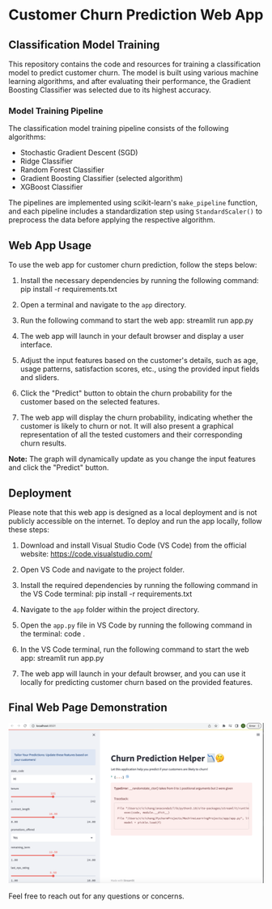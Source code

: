 # Customer Churn Prediction Web App

## Classification Model Training

This repository contains the code and resources for training a classification model to predict customer churn. The model is built using various machine learning algorithms, and after evaluating their performance, the Gradient Boosting Classifier was selected due to its highest accuracy.

### Model Training Pipeline

The classification model training pipeline consists of the following algorithms:

- Stochastic Gradient Descent (SGD)
- Ridge Classifier
- Random Forest Classifier
- Gradient Boosting Classifier (selected algorithm)
- XGBoost Classifier

The pipelines are implemented using scikit-learn's `make_pipeline` function, and each pipeline includes a standardization step using `StandardScaler()` to preprocess the data before applying the respective algorithm.

## Web App Usage

To use the web app for customer churn prediction, follow the steps below:

1. Install the necessary dependencies by running the following command: pip install -r requirements.txt

2. Open a terminal and navigate to the `app` directory.

3. Run the following command to start the web app: streamlit run app.py

4. The web app will launch in your default browser and display a user interface.

5. Adjust the input features based on the customer's details, such as age, usage patterns, satisfaction scores, etc., using the provided input fields and sliders.

6. Click the "Predict" button to obtain the churn probability for the customer based on the selected features.

7. The web app will display the churn probability, indicating whether the customer is likely to churn or not. It will also present a graphical representation of all the tested customers and their corresponding churn results.

**Note:** The graph will dynamically update as you change the input features and click the "Predict" button.


## Deployment

Please note that this web app is designed as a local deployment and is not publicly accessible on the internet. To deploy and run the app locally, follow these steps:

1. Download and install Visual Studio Code (VS Code) from the official website: https://code.visualstudio.com/

2. Open VS Code and navigate to the project folder.

3. Install the required dependencies by running the following command in the VS Code terminal: pip install -r requirements.txt

4. Navigate to the `app` folder within the project directory.

5. Open the `app.py` file in VS Code by running the following command in the terminal: code .

6. In the VS Code terminal, run the following command to start the web app: streamlit run app.py

7. The web app will launch in your default browser, and you can use it locally for predicting customer churn based on the provided features.


## Final Web Page Demonstration

![Web App Screenshot](final_web_app.png)


Feel free to reach out for any questions or concerns.



